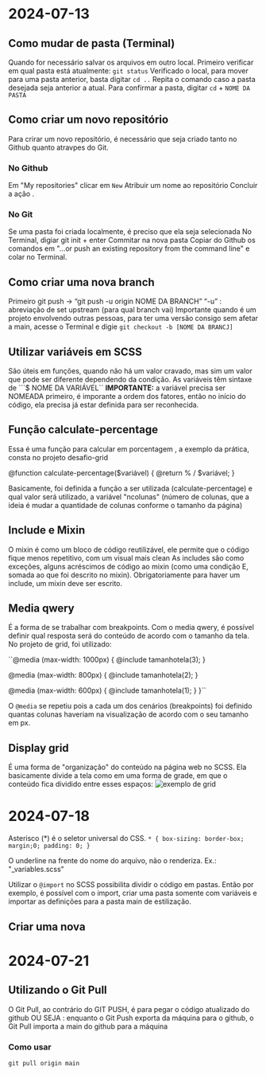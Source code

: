 # **2024-07-13**
## Como mudar de pasta (Terminal)
Quando for necessário salvar os arquivos em outro local.
Primeiro verificar em qual pasta está atualmente: ``git status``
Verificado o local, para mover para uma pasta anterior, basta digitar ``cd ..``
Repita o comando caso a pasta desejada seja anterior a atual.
Para confirmar a pasta, digitar ``cd`` + ``NOME DA PASTA``

## Como criar um novo repositório
Para crirar um novo repositório, é necessário que seja criado tanto no Github quanto atravpes do Git. 
### No Github
Em "My repositories" clicar em ``New``
Atribuir um nome ao repositório
Concluir a ação
. 

### No Git
Se uma pasta foi criada localmente, é preciso que ela seja selecionada
No Terminal, digiar git init + enter 
Commitar na nova pasta
Copiar do Github os comandos em "…or push an existing repository from the command line" e colar no Terminal.

## Como criar uma nova branch
Primeiro git push → “git push -u origin NOME DA BRANCH”
“-u” : abreviação de set upstream (para qual branch vai)
Importante quando é um projeto envolvendo outras pessoas, para ter uma versão consigo sem afetar a main, acesse o Terminal e digie ``git checkout -b [NOME DA BRANCJ]`` 

## Utilizar variáveis em SCSS 
São úteis em funções, quando não há um valor cravado, mas sim um valor que pode ser diferente dependendo da condição. 
As variáveis têm sintaxe de ```$ NOME DA VARIÁVEL`` 
**IMPORTANTE:** a variável precisa ser NOMEADA primeiro, é imporante a ordem dos fatores, então no início do código, ela precisa já estar definida para ser reconhecida. 

## Função calculate-percentage 
Essa é uma função para calcular em porcentagem , a exemplo da prática, consta no projeto desafio-grid 

@function calculate-percentage($variável) {
  @return % / $variável;
}

Basicamente, foi definida a função a ser utilizada (calculate-percentage) e qual valor será utilizado, a variável "ncolunas" (número de colunas, que a ideia é mudar a quantidade de colunas conforme o tamanho da página) 

## Include e Mixin 
O mixin é como um bloco de código reutilizável, ele permite que o código fique menos repetitivo, com um visual mais clean 
As includes são como exceções, alguns acréscimos de código ao mixin (como uma condição E, somada ao que foi descrito no mixin). Obrigatoriamente para haver um include, um mixin deve ser escrito. 

## Media qwery 
É a forma de se trabalhar com breakpoints. Com o media qwery, é possível definir qual resposta será do conteúdo de acordo com o tamanho da tela. No projeto de grid, foi utilizado: 

  ``@media (max-width: 1000px) {
    @include tamanhotela(3);
  }

  @media (max-width: 800px) {
    @include tamanhotela(2);
  }

  @media (max-width: 600px) {
    @include tamanhotela(1);
  }
}``

O ``@media`` se repetiu pois a cada um dos cenários (breakpoints) foi definido quantas colunas haveriam na visualização de acordo com o seu tamanho em px.

## Display grid
É uma forma de "organização" do conteúdo na página web no SCSS. Ela basicamente divide a tela como em uma forma de grade, em que o conteúdo fica dividido entre esses espaços: 
![exemplo de grid](https://www.freecodecamp.org/news/content/images/2022/05/CSS-GRID-3.png)

# **2024-07-18**
Asterisco (*) é o seletor universal do CSS.
``* {
    box-sizing: border-box;
    margin;0;
    padding: 0;
    }``

O underline na frente do nome do arquivo, não o renderiza. Ex.: "_variables.scss"

Utilizar o ``@import`` no SCSS possibilita dividir o código em pastas. Então por exemplo, é possível com o import, criar uma pasta somente com variáveis e importar as definições para a pasta main de estilização. 


## Criar uma nova 

# **2024-07-21**
## Utilizando o Git Pull
O Git Pull, ao contrário do GIT PUSH, é para pegar o código atualizado do github
OU SEJA : enquanto o Git Push exporta da máquina para o github, o Git Pull importa a main do github para a máquina
### Como usar
``git pull origin main``

